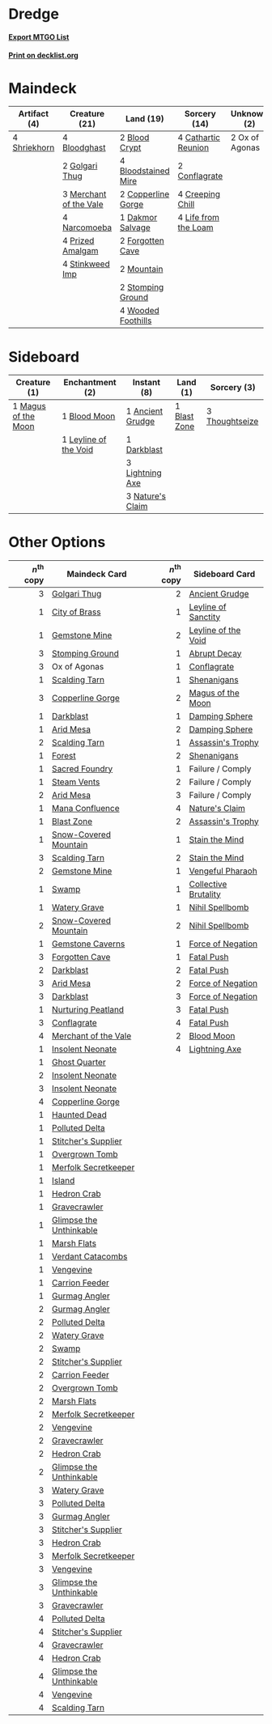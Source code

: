 # Dredge

#### [Export MTGO List](../collection/Dredge/Dredge.txt)
#### [Print on decklist.org](http://decklist.org/?deckmain=2%09Blood%20Crypt%0A4%09Bloodghast%0A4%09Bloodstained%20Mire%0A4%09Cathartic%20Reunion%0A2%09Conflagrate%0A2%09Copperline%20Gorge%0A4%09Creeping%20Chill%0A1%09Dakmor%20Salvage%0A2%09Forgotten%20Cave%0A2%09Golgari%20Thug%0A4%09Life%20from%20the%20Loam%0A3%09Merchant%20of%20the%20Vale%0A2%09Mountain%0A4%09Narcomoeba%0A2%09Ox%20of%20Agonas%0A4%09Prized%20Amalgam%0A4%09Shriekhorn%0A4%09Stinkweed%20Imp%0A2%09Stomping%20Ground%0A4%09Wooded%20Foothills&deckside=1%09Ancient%20Grudge%0A1%09Blast%20Zone%0A1%09Blood%20Moon%0A1%09Darkblast%0A1%09Leyline%20of%20the%20Void%0A3%09Lightning%20Axe%0A1%09Magus%20of%20the%20Moon%0A3%09Nature's%20Claim%0A3%09Thoughtseize)
# Maindeck

|                                     Artifact (4)                                      |                                          Creature (21)                                          |                                          Land (19)                                           |                                         Sorcery (14)                                          | Unknown (2)  |
|---------------------------------------------------------------------------------------|-------------------------------------------------------------------------------------------------|----------------------------------------------------------------------------------------------|-----------------------------------------------------------------------------------------------|--------------|
|4 [Shriekhorn](http://gatherer.wizards.com/Pages/Card/Details.aspx?multiverseid=213786)|4 [Bloodghast](http://gatherer.wizards.com/Pages/Card/Details.aspx?multiverseid=438648)          |2 [Blood Crypt](http://gatherer.wizards.com/Pages/Card/Details.aspx?multiverseid=97102)       |4 [Cathartic Reunion](http://gatherer.wizards.com/Pages/Card/Details.aspx?multiverseid=417682) |2 Ox of Agonas|
|                                                                                       |2 [Golgari Thug](http://gatherer.wizards.com/Pages/Card/Details.aspx?multiverseid=292953)        |4 [Bloodstained Mire](http://gatherer.wizards.com/Pages/Card/Details.aspx?multiverseid=405094)|2 [Conflagrate](http://gatherer.wizards.com/Pages/Card/Details.aspx?multiverseid=114909)       |              |
|                                                                                       |3 [Merchant of the Vale](http://gatherer.wizards.com/Pages/Card/Details.aspx?multiverseid=473093)|2 [Copperline Gorge](http://gatherer.wizards.com/Pages/Card/Details.aspx?multiverseid=209408) |4 [Creeping Chill](http://gatherer.wizards.com/Pages/Card/Details.aspx?multiverseid=452816)    |              |
|                                                                                       |4 [Narcomoeba](http://gatherer.wizards.com/Pages/Card/Details.aspx?multiverseid=136140)          |1 [Dakmor Salvage](http://gatherer.wizards.com/Pages/Card/Details.aspx?multiverseid=292984)   |4 [Life from the Loam](http://gatherer.wizards.com/Pages/Card/Details.aspx?multiverseid=338409)|              |
|                                                                                       |4 [Prized Amalgam](http://gatherer.wizards.com/Pages/Card/Details.aspx?multiverseid=410014)      |2 [Forgotten Cave](http://gatherer.wizards.com/Pages/Card/Details.aspx?multiverseid=376344)   |                                                                                               |              |
|                                                                                       |4 [Stinkweed Imp](http://gatherer.wizards.com/Pages/Card/Details.aspx?multiverseid=193870)       |2 [Mountain](http://gatherer.wizards.com/Pages/Card/Details.aspx?multiverseid=439859)         |                                                                                               |              |
|                                                                                       |                                                                                                 |2 [Stomping Ground](http://gatherer.wizards.com/Pages/Card/Details.aspx?multiverseid=405110)  |                                                                                               |              |
|                                                                                       |                                                                                                 |4 [Wooded Foothills](http://gatherer.wizards.com/Pages/Card/Details.aspx?multiverseid=405116) |                                                                                               |              |


# Sideboard

|                                         Creature (1)                                         |                                        Enchantment (2)                                         |                                        Instant (8)                                        |                                       Land (1)                                        |                                       Sorcery (3)                                       |
|----------------------------------------------------------------------------------------------|------------------------------------------------------------------------------------------------|-------------------------------------------------------------------------------------------|---------------------------------------------------------------------------------------|-----------------------------------------------------------------------------------------|
|1 [Magus of the Moon](http://gatherer.wizards.com/Pages/Card/Details.aspx?multiverseid=136152)|1 [Blood Moon](http://gatherer.wizards.com/Pages/Card/Details.aspx?multiverseid=45386)          |1 [Ancient Grudge](http://gatherer.wizards.com/Pages/Card/Details.aspx?multiverseid=235600)|1 [Blast Zone](http://gatherer.wizards.com/Pages/Card/Details.aspx?multiverseid=461171)|3 [Thoughtseize](http://gatherer.wizards.com/Pages/Card/Details.aspx?multiverseid=438676)|
|                                                                                              |1 [Leyline of the Void](http://gatherer.wizards.com/Pages/Card/Details.aspx?multiverseid=107682)|1 [Darkblast](http://gatherer.wizards.com/Pages/Card/Details.aspx?multiverseid=456055)     |                                                                                       |                                                                                         |
|                                                                                              |                                                                                                |3 [Lightning Axe](http://gatherer.wizards.com/Pages/Card/Details.aspx?multiverseid=409925) |                                                                                       |                                                                                         |
|                                                                                              |                                                                                                |3 [Nature's Claim](http://gatherer.wizards.com/Pages/Card/Details.aspx?multiverseid=382316)|                                                                                       |                                                                                         |


# Other Options

|*n*<sup>th</sup> copy|                                          Maindeck Card                                           |*n*<sup>th</sup> copy|                                        Sideboard Card                                         |
|--------------------:|--------------------------------------------------------------------------------------------------|--------------------:|-----------------------------------------------------------------------------------------------|
|                    3|[Golgari Thug](http://gatherer.wizards.com/Pages/Card/Details.aspx?multiverseid=292953)           |                    2|[Ancient Grudge](http://gatherer.wizards.com/Pages/Card/Details.aspx?multiverseid=235600)      |
|                    1|[City of Brass](http://gatherer.wizards.com/Pages/Card/Details.aspx?multiverseid=4178)            |                    1|[Leyline of Sanctity](http://gatherer.wizards.com/Pages/Card/Details.aspx?multiverseid=204993) |
|                    1|[Gemstone Mine](http://gatherer.wizards.com/Pages/Card/Details.aspx?multiverseid=109761)          |                    2|[Leyline of the Void](http://gatherer.wizards.com/Pages/Card/Details.aspx?multiverseid=107682) |
|                    3|[Stomping Ground](http://gatherer.wizards.com/Pages/Card/Details.aspx?multiverseid=405110)        |                    1|[Abrupt Decay](http://gatherer.wizards.com/Pages/Card/Details.aspx?multiverseid=456061)        |
|                    3|Ox of Agonas                                                                                      |                    1|[Conflagrate](http://gatherer.wizards.com/Pages/Card/Details.aspx?multiverseid=114909)         |
|                    1|[Scalding Tarn](http://gatherer.wizards.com/Pages/Card/Details.aspx?multiverseid=405107)          |                    1|[Shenanigans](http://gatherer.wizards.com/Pages/Card/Details.aspx?multiverseid=464095)         |
|                    3|[Copperline Gorge](http://gatherer.wizards.com/Pages/Card/Details.aspx?multiverseid=209408)       |                    2|[Magus of the Moon](http://gatherer.wizards.com/Pages/Card/Details.aspx?multiverseid=136152)   |
|                    1|[Darkblast](http://gatherer.wizards.com/Pages/Card/Details.aspx?multiverseid=456055)              |                    1|[Damping Sphere](http://gatherer.wizards.com/Pages/Card/Details.aspx?multiverseid=443101)      |
|                    1|[Arid Mesa](http://gatherer.wizards.com/Pages/Card/Details.aspx?multiverseid=405092)              |                    2|[Damping Sphere](http://gatherer.wizards.com/Pages/Card/Details.aspx?multiverseid=443101)      |
|                    2|[Scalding Tarn](http://gatherer.wizards.com/Pages/Card/Details.aspx?multiverseid=405107)          |                    1|[Assassin's Trophy](http://gatherer.wizards.com/Pages/Card/Details.aspx?multiverseid=452902)   |
|                    1|[Forest](http://gatherer.wizards.com/Pages/Card/Details.aspx?multiverseid=439860)                 |                    2|[Shenanigans](http://gatherer.wizards.com/Pages/Card/Details.aspx?multiverseid=464095)         |
|                    1|[Sacred Foundry](http://gatherer.wizards.com/Pages/Card/Details.aspx?multiverseid=405106)         |                    1|Failure / Comply                                                                               |
|                    1|[Steam Vents](http://gatherer.wizards.com/Pages/Card/Details.aspx?multiverseid=405109)            |                    2|Failure / Comply                                                                               |
|                    2|[Arid Mesa](http://gatherer.wizards.com/Pages/Card/Details.aspx?multiverseid=405092)              |                    3|Failure / Comply                                                                               |
|                    1|[Mana Confluence](http://gatherer.wizards.com/Pages/Card/Details.aspx?multiverseid=409573)        |                    4|[Nature's Claim](http://gatherer.wizards.com/Pages/Card/Details.aspx?multiverseid=382316)      |
|                    1|[Blast Zone](http://gatherer.wizards.com/Pages/Card/Details.aspx?multiverseid=461171)             |                    2|[Assassin's Trophy](http://gatherer.wizards.com/Pages/Card/Details.aspx?multiverseid=452902)   |
|                    1|[Snow-Covered Mountain](http://gatherer.wizards.com/Pages/Card/Details.aspx?multiverseid=121233)  |                    1|[Stain the Mind](http://gatherer.wizards.com/Pages/Card/Details.aspx?multiverseid=383402)      |
|                    3|[Scalding Tarn](http://gatherer.wizards.com/Pages/Card/Details.aspx?multiverseid=405107)          |                    2|[Stain the Mind](http://gatherer.wizards.com/Pages/Card/Details.aspx?multiverseid=383402)      |
|                    2|[Gemstone Mine](http://gatherer.wizards.com/Pages/Card/Details.aspx?multiverseid=109761)          |                    1|[Vengeful Pharaoh](http://gatherer.wizards.com/Pages/Card/Details.aspx?multiverseid=220170)    |
|                    1|[Swamp](http://gatherer.wizards.com/Pages/Card/Details.aspx?multiverseid=439858)                  |                    1|[Collective Brutality](http://gatherer.wizards.com/Pages/Card/Details.aspx?multiverseid=414380)|
|                    1|[Watery Grave](http://gatherer.wizards.com/Pages/Card/Details.aspx?multiverseid=405114)           |                    1|[Nihil Spellbomb](http://gatherer.wizards.com/Pages/Card/Details.aspx?multiverseid=442215)     |
|                    2|[Snow-Covered Mountain](http://gatherer.wizards.com/Pages/Card/Details.aspx?multiverseid=121233)  |                    2|[Nihil Spellbomb](http://gatherer.wizards.com/Pages/Card/Details.aspx?multiverseid=442215)     |
|                    1|[Gemstone Caverns](http://gatherer.wizards.com/Pages/Card/Details.aspx?multiverseid=122094)       |                    1|[Force of Negation](http://gatherer.wizards.com/Pages/Card/Details.aspx?multiverseid=464001)   |
|                    3|[Forgotten Cave](http://gatherer.wizards.com/Pages/Card/Details.aspx?multiverseid=376344)         |                    1|[Fatal Push](http://gatherer.wizards.com/Pages/Card/Details.aspx?multiverseid=423724)          |
|                    2|[Darkblast](http://gatherer.wizards.com/Pages/Card/Details.aspx?multiverseid=456055)              |                    2|[Fatal Push](http://gatherer.wizards.com/Pages/Card/Details.aspx?multiverseid=423724)          |
|                    3|[Arid Mesa](http://gatherer.wizards.com/Pages/Card/Details.aspx?multiverseid=405092)              |                    2|[Force of Negation](http://gatherer.wizards.com/Pages/Card/Details.aspx?multiverseid=464001)   |
|                    3|[Darkblast](http://gatherer.wizards.com/Pages/Card/Details.aspx?multiverseid=456055)              |                    3|[Force of Negation](http://gatherer.wizards.com/Pages/Card/Details.aspx?multiverseid=464001)   |
|                    1|[Nurturing Peatland](http://gatherer.wizards.com/Pages/Card/Details.aspx?multiverseid=464192)     |                    3|[Fatal Push](http://gatherer.wizards.com/Pages/Card/Details.aspx?multiverseid=423724)          |
|                    3|[Conflagrate](http://gatherer.wizards.com/Pages/Card/Details.aspx?multiverseid=114909)            |                    4|[Fatal Push](http://gatherer.wizards.com/Pages/Card/Details.aspx?multiverseid=423724)          |
|                    4|[Merchant of the Vale](http://gatherer.wizards.com/Pages/Card/Details.aspx?multiverseid=473093)   |                    2|[Blood Moon](http://gatherer.wizards.com/Pages/Card/Details.aspx?multiverseid=45386)           |
|                    1|[Insolent Neonate](http://gatherer.wizards.com/Pages/Card/Details.aspx?multiverseid=409922)       |                    4|[Lightning Axe](http://gatherer.wizards.com/Pages/Card/Details.aspx?multiverseid=409925)       |
|                    1|[Ghost Quarter](http://gatherer.wizards.com/Pages/Card/Details.aspx?multiverseid=389534)          |                     |                                                                                               |
|                    2|[Insolent Neonate](http://gatherer.wizards.com/Pages/Card/Details.aspx?multiverseid=409922)       |                     |                                                                                               |
|                    3|[Insolent Neonate](http://gatherer.wizards.com/Pages/Card/Details.aspx?multiverseid=409922)       |                     |                                                                                               |
|                    4|[Copperline Gorge](http://gatherer.wizards.com/Pages/Card/Details.aspx?multiverseid=209408)       |                     |                                                                                               |
|                    1|[Haunted Dead](http://gatherer.wizards.com/Pages/Card/Details.aspx?multiverseid=414387)           |                     |                                                                                               |
|                    1|[Polluted Delta](http://gatherer.wizards.com/Pages/Card/Details.aspx?multiverseid=405104)         |                     |                                                                                               |
|                    1|[Stitcher's Supplier](http://gatherer.wizards.com/Pages/Card/Details.aspx?multiverseid=447257)    |                     |                                                                                               |
|                    1|[Overgrown Tomb](http://gatherer.wizards.com/Pages/Card/Details.aspx?multiverseid=405103)         |                     |                                                                                               |
|                    1|[Merfolk Secretkeeper](http://gatherer.wizards.com/Pages/Card/Details.aspx?multiverseid=473015)   |                     |                                                                                               |
|                    1|[Island](http://gatherer.wizards.com/Pages/Card/Details.aspx?multiverseid=439857)                 |                     |                                                                                               |
|                    1|[Hedron Crab](http://gatherer.wizards.com/Pages/Card/Details.aspx?multiverseid=180348)            |                     |                                                                                               |
|                    1|[Gravecrawler](http://gatherer.wizards.com/Pages/Card/Details.aspx?multiverseid=409635)           |                     |                                                                                               |
|                    1|[Glimpse the Unthinkable](http://gatherer.wizards.com/Pages/Card/Details.aspx?multiverseid=455918)|                     |                                                                                               |
|                    1|[Marsh Flats](http://gatherer.wizards.com/Pages/Card/Details.aspx?multiverseid=405101)            |                     |                                                                                               |
|                    1|[Verdant Catacombs](http://gatherer.wizards.com/Pages/Card/Details.aspx?multiverseid=405113)      |                     |                                                                                               |
|                    1|[Vengevine](http://gatherer.wizards.com/Pages/Card/Details.aspx?multiverseid=457124)              |                     |                                                                                               |
|                    1|[Carrion Feeder](http://gatherer.wizards.com/Pages/Card/Details.aspx?multiverseid=210133)         |                     |                                                                                               |
|                    1|[Gurmag Angler](http://gatherer.wizards.com/Pages/Card/Details.aspx?multiverseid=391850)          |                     |                                                                                               |
|                    2|[Gurmag Angler](http://gatherer.wizards.com/Pages/Card/Details.aspx?multiverseid=391850)          |                     |                                                                                               |
|                    2|[Polluted Delta](http://gatherer.wizards.com/Pages/Card/Details.aspx?multiverseid=405104)         |                     |                                                                                               |
|                    2|[Watery Grave](http://gatherer.wizards.com/Pages/Card/Details.aspx?multiverseid=405114)           |                     |                                                                                               |
|                    2|[Swamp](http://gatherer.wizards.com/Pages/Card/Details.aspx?multiverseid=439858)                  |                     |                                                                                               |
|                    2|[Stitcher's Supplier](http://gatherer.wizards.com/Pages/Card/Details.aspx?multiverseid=447257)    |                     |                                                                                               |
|                    2|[Carrion Feeder](http://gatherer.wizards.com/Pages/Card/Details.aspx?multiverseid=210133)         |                     |                                                                                               |
|                    2|[Overgrown Tomb](http://gatherer.wizards.com/Pages/Card/Details.aspx?multiverseid=405103)         |                     |                                                                                               |
|                    2|[Marsh Flats](http://gatherer.wizards.com/Pages/Card/Details.aspx?multiverseid=405101)            |                     |                                                                                               |
|                    2|[Merfolk Secretkeeper](http://gatherer.wizards.com/Pages/Card/Details.aspx?multiverseid=473015)   |                     |                                                                                               |
|                    2|[Vengevine](http://gatherer.wizards.com/Pages/Card/Details.aspx?multiverseid=457124)              |                     |                                                                                               |
|                    2|[Gravecrawler](http://gatherer.wizards.com/Pages/Card/Details.aspx?multiverseid=409635)           |                     |                                                                                               |
|                    2|[Hedron Crab](http://gatherer.wizards.com/Pages/Card/Details.aspx?multiverseid=180348)            |                     |                                                                                               |
|                    2|[Glimpse the Unthinkable](http://gatherer.wizards.com/Pages/Card/Details.aspx?multiverseid=455918)|                     |                                                                                               |
|                    3|[Watery Grave](http://gatherer.wizards.com/Pages/Card/Details.aspx?multiverseid=405114)           |                     |                                                                                               |
|                    3|[Polluted Delta](http://gatherer.wizards.com/Pages/Card/Details.aspx?multiverseid=405104)         |                     |                                                                                               |
|                    3|[Gurmag Angler](http://gatherer.wizards.com/Pages/Card/Details.aspx?multiverseid=391850)          |                     |                                                                                               |
|                    3|[Stitcher's Supplier](http://gatherer.wizards.com/Pages/Card/Details.aspx?multiverseid=447257)    |                     |                                                                                               |
|                    3|[Hedron Crab](http://gatherer.wizards.com/Pages/Card/Details.aspx?multiverseid=180348)            |                     |                                                                                               |
|                    3|[Merfolk Secretkeeper](http://gatherer.wizards.com/Pages/Card/Details.aspx?multiverseid=473015)   |                     |                                                                                               |
|                    3|[Vengevine](http://gatherer.wizards.com/Pages/Card/Details.aspx?multiverseid=457124)              |                     |                                                                                               |
|                    3|[Glimpse the Unthinkable](http://gatherer.wizards.com/Pages/Card/Details.aspx?multiverseid=455918)|                     |                                                                                               |
|                    3|[Gravecrawler](http://gatherer.wizards.com/Pages/Card/Details.aspx?multiverseid=409635)           |                     |                                                                                               |
|                    4|[Polluted Delta](http://gatherer.wizards.com/Pages/Card/Details.aspx?multiverseid=405104)         |                     |                                                                                               |
|                    4|[Stitcher's Supplier](http://gatherer.wizards.com/Pages/Card/Details.aspx?multiverseid=447257)    |                     |                                                                                               |
|                    4|[Gravecrawler](http://gatherer.wizards.com/Pages/Card/Details.aspx?multiverseid=409635)           |                     |                                                                                               |
|                    4|[Hedron Crab](http://gatherer.wizards.com/Pages/Card/Details.aspx?multiverseid=180348)            |                     |                                                                                               |
|                    4|[Glimpse the Unthinkable](http://gatherer.wizards.com/Pages/Card/Details.aspx?multiverseid=455918)|                     |                                                                                               |
|                    4|[Vengevine](http://gatherer.wizards.com/Pages/Card/Details.aspx?multiverseid=457124)              |                     |                                                                                               |
|                    4|[Scalding Tarn](http://gatherer.wizards.com/Pages/Card/Details.aspx?multiverseid=405107)          |                     |                                                                                               |

